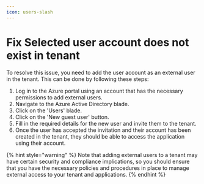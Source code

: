 ```yaml
---
icon: users-slash
---
```


# Fix Selected user account does not exist in tenant

To resolve this issue, you need to add the user account as an external user in the tenant. This can be done by following these steps:

1. Log in to the Azure portal using an account that has the necessary permissions to add external users.
2. Navigate to the Azure Active Directory blade.
3. Click on the 'Users' blade.
4. Click on the 'New guest user' button.
5. Fill in the required details for the new user and invite them to the tenant.
6. Once the user has accepted the invitation and their account has been created in the tenant, they should be able to access the application using their account.

{% hint style="warning" %}
Note that adding external users to a tenant may have certain security and compliance implications, so you should ensure that you have the necessary policies and procedures in place to manage external access to your tenant and applications.
{% endhint %}

